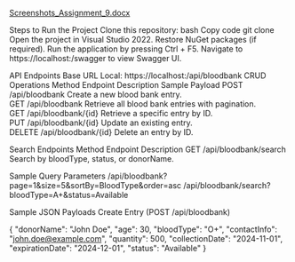[Screenshots_Assignment_9.docx](https://github.com/user-attachments/files/17831603/Screenshots_Assignment_9.docx)

Steps to Run the Project
Clone this repository:
bash
Copy code
git clone <repository-url>
Open the project in Visual Studio 2022.
Restore NuGet packages (if required).
Run the application by pressing Ctrl + F5.
Navigate to https://localhost:<port>/swagger to view Swagger UI.


API Endpoints
Base URL
Local: https://localhost:<port>/api/bloodbank
CRUD Operations
Method	Endpoint	Description	Sample Payload
POST	/api/bloodbank	Create a new blood bank entry.	
GET	/api/bloodbank	Retrieve all blood bank entries with pagination.	
GET	/api/bloodbank/{id}	Retrieve a specific entry by ID.	
PUT	/api/bloodbank/{id}	Update an existing entry.	
DELETE	/api/bloodbank/{id}	Delete an entry by ID.	

Search Endpoints
Method	Endpoint	Description
GET	/api/bloodbank/search	Search by bloodType, status, or donorName.


Sample Query Parameters
/api/bloodbank?page=1&size=5&sortBy=BloodType&order=asc
/api/bloodbank/search?bloodType=A+&status=Available



Sample JSON Payloads
Create Entry (POST /api/bloodbank)

{
  "donorName": "John Doe",
  "age": 30,
  "bloodType": "O+",
  "contactInfo": "john.doe@example.com",
  "quantity": 500,
  "collectionDate": "2024-11-01",
  "expirationDate": "2024-12-01",
  "status": "Available"
}
